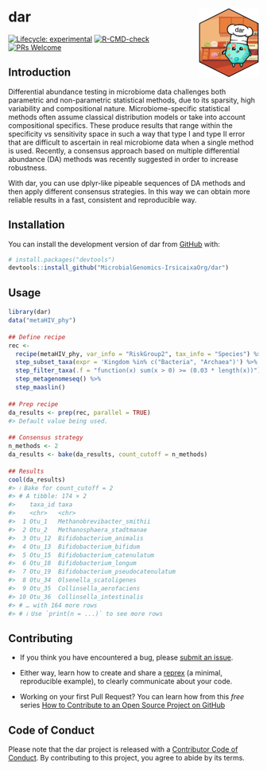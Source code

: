 
<!-- README.md is generated from README.Rmd. Please edit that file -->

# dar <a href="https://microbialgenomics-irsicaixaorg.github.io/dar/"><img src="man/figures/logo.png" align="right" height="138" /></a>

<!-- badges: start -->

[![Lifecycle:
experimental](https://img.shields.io/badge/lifecycle-experimental-orange.svg)](https://lifecycle.r-lib.org/articles/stages.html#experimental)
[![R-CMD-check](https://github.com/MicrobialGenomics-IrsicaixaOrg/dar/workflows/R-CMD-check/badge.svg)](https://github.com/MicrobialGenomics-IrsicaixaOrg/dar/actions)
[![PRs
Welcome](https://img.shields.io/badge/PRs-welcome-brightgreen.svg?style=flat-square)](https://makeapullrequest.com)
<!-- badges: end -->

## Introduction

Differential abundance testing in microbiome data challenges both
parametric and non-parametric statistical methods, due to its sparsity,
high variability and compositional nature. Microbiome-specific
statistical methods often assume classical distribution models or take
into account compositional specifics. These produce results that range
within the specificity vs sensitivity space in such a way that type I
and type II error that are difficult to ascertain in real microbiome
data when a single method is used. Recently, a consensus approach based
on multiple differential abundance (DA) methods was recently suggested
in order to increase robustness.

With dar, you can use dplyr-like pipeable sequences of DA methods and
then apply different consensus strategies. In this way we can obtain
more reliable results in a fast, consistent and reproducible way.

## Installation

You can install the development version of dar from
[GitHub](https://github.com/) with:

``` r
# install.packages("devtools")
devtools::install_github("MicrobialGenomics-IrsicaixaOrg/dar")
```

## Usage

``` r
library(dar)
data("metaHIV_phy")

## Define recipe
rec <-
  recipe(metaHIV_phy, var_info = "RiskGroup2", tax_info = "Species") %>%
  step_subset_taxa(expr = 'Kingdom %in% c("Bacteria", "Archaea")') %>%
  step_filter_taxa(.f = "function(x) sum(x > 0) >= (0.03 * length(x))") %>%
  step_metagenomeseq() %>%
  step_maaslin()

## Prep recipe
da_results <- prep(rec, parallel = TRUE)
#> Default value being used.

## Consensus strategy
n_methods <- 2
da_results <- bake(da_results, count_cutoff = n_methods)

## Results
cool(da_results)
#> ℹ Bake for count_cutoff = 2
#> # A tibble: 174 × 2
#>    taxa_id taxa                             
#>    <chr>   <chr>                            
#>  1 Otu_1   Methanobrevibacter_smithii       
#>  2 Otu_2   Methanosphaera_stadtmanae        
#>  3 Otu_12  Bifidobacterium_animalis         
#>  4 Otu_13  Bifidobacterium_bifidum          
#>  5 Otu_15  Bifidobacterium_catenulatum      
#>  6 Otu_18  Bifidobacterium_longum           
#>  7 Otu_19  Bifidobacterium_pseudocatenulatum
#>  8 Otu_34  Olsenella_scatoligenes           
#>  9 Otu_35  Collinsella_aerofaciens          
#> 10 Otu_36  Collinsella_intestinalis         
#> # … with 164 more rows
#> # ℹ Use `print(n = ...)` to see more rows
```

## Contributing

-   If you think you have encountered a bug, please [submit an
    issue](https://github.com/MicrobialGenomics-IrsicaixaOrg/dar/issues).

-   Either way, learn how to create and share a
    [reprex](https://reprex.tidyverse.org/articles/articles/learn-reprex.html)
    (a minimal, reproducible example), to clearly communicate about your
    code.

-   Working on your first Pull Request? You can learn how from this
    *free* series [How to Contribute to an Open Source Project on
    GitHub](https://kcd.im/pull-request)

## Code of Conduct

Please note that the dar project is released with a [Contributor Code of
Conduct](https://contributor-covenant.org/version/2/0/CODE_OF_CONDUCT.html).
By contributing to this project, you agree to abide by its terms.
